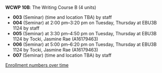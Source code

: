 **WCWP 10B**: The Writing Course B (4 units)

- **003** (Seminar) (time and location TBA) by staff
- **004** (Seminar) at 2:00 pm–3:20 pm on Tuesday, Thursday at EBU3B 1124 by staff
- **005** (Seminar) at 3:30 pm–4:50 pm on Tuesday, Thursday at EBU3B 1124 by Tocki, Jasmine Rae (A16179463)
- **006** (Seminar) at 5:00 pm–6:20 pm on Tuesday, Thursday at EBU3B 1124 by Tocki, Jasmine Rae (A16179463)
- **007** (Seminar) (time and location TBA) by staff

[Enrollment numbers over time](./WCWP10B.tsv)
